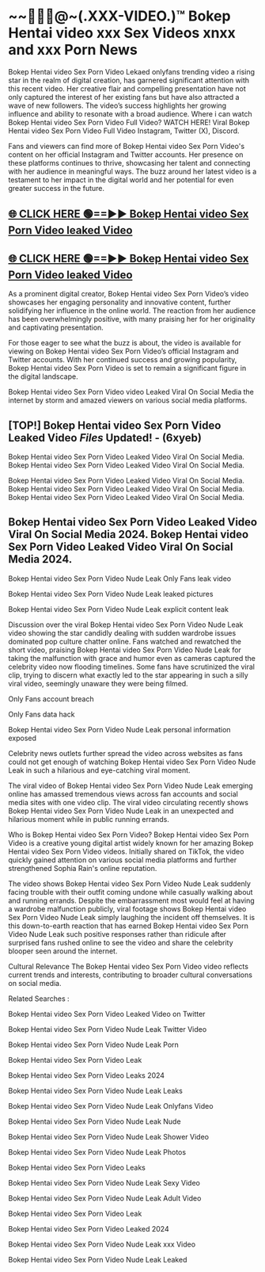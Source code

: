# ~~👙💋‍🎥️@~(.XXX-VIDEO.)™ Bokep Hentai video xxx Sex Videos xnxx and xxx Porn News<br>

Bokep Hentai video Sex Porn Video Lekaed onlyfans trending video a rising star in the realm of digital creation, has garnered significant attention with this recent video. Her creative flair and compelling presentation have not only captured the interest of her existing fans but have also attracted a wave of new followers. The video’s success highlights her growing influence and ability to resonate with a broad audience.
Where i can watch  Bokep Hentai video Sex Porn Video Full Video? WATCH HERE! Viral  Bokep Hentai video Sex Porn Video Full Video Instagram, Twitter (X), Discord.


Fans and viewers can find more of Bokep Hentai video Sex Porn Video's content on her official Instagram and Twitter accounts. Her presence on these platforms continues to thrive, showcasing her talent and connecting with her audience in meaningful ways. The buzz around her latest video is a testament to her impact in the digital world and her potential for even greater success in the future.


## [🌐 CLICK HERE 🟢==►►  Bokep Hentai video Sex Porn Video leaked Video ](https://error-example.blogspot.com/2024/09/new-indian.html&ref=git)

## [🌐 CLICK HERE 🟢==►►  Bokep Hentai video Sex Porn Video leaked Video ](https://error-example.blogspot.com/2024/09/new-indian.html&ref=git)


As a prominent digital creator,  Bokep Hentai video Sex Porn Video’s video showcases her engaging personality and innovative content, further solidifying her influence in the online world. The reaction from her audience has been overwhelmingly positive, with many praising her for her originality and captivating presentation.

For those eager to see what the buzz is about, the video is available for viewing on  Bokep Hentai video Sex Porn Video’s official Instagram and Twitter accounts. With her continued success and growing popularity,  Bokep Hentai video Sex Porn Video is set to remain a significant figure in the digital landscape.


Bokep Hentai video Sex Porn Video video Leaked Viral On Social Media the internet by storm and amazed viewers on various social media platforms.


## [TOP!]  Bokep Hentai video Sex Porn Video Leaked Video *Files* Updated! - (6xyeb) 

Bokep Hentai video Sex Porn Video Leaked Video Viral On Social Media. Bokep Hentai video Sex Porn Video Leaked Video Viral On Social Media.

Bokep Hentai video Sex Porn Video Leaked Video Viral On Social Media. Bokep Hentai video Sex Porn Video Leaked Video Viral On Social Media. Bokep Hentai video Sex Porn Video Leaked Video Viral On Social Media.


##  Bokep Hentai video Sex Porn Video Leaked Video Viral On Social Media 2024. Bokep Hentai video Sex Porn Video Leaked Video Viral On Social Media 2024.
Bokep Hentai video Sex Porn Video Nude Leak Only Fans leak video

Bokep Hentai video Sex Porn Video Nude Leak leaked pictures

Bokep Hentai video Sex Porn Video Nude Leak explicit content leak

Discussion over the viral  Bokep Hentai video Sex Porn Video Nude Leak video showing the star candidly dealing with sudden wardrobe issues dominated pop culture chatter online. Fans watched and rewatched the short video, praising  Bokep Hentai video Sex Porn Video Nude Leak for taking the malfunction with grace and humor even as cameras captured the celebrity video now flooding timelines. Some fans have scrutinized the viral clip, trying to discern what exactly led to the star appearing in such a silly viral video, seemingly unaware they were being filmed.


Only Fans account breach

Only Fans data hack

Bokep Hentai video Sex Porn Video Nude Leak personal information exposed

Celebrity news outlets further spread the video across websites as fans could not get enough of watching  Bokep Hentai video Sex Porn Video Nude Leak in such a hilarious and eye-catching viral moment.


The viral video of  Bokep Hentai video Sex Porn Video Nude Leak emerging online has amassed tremendous views across fan accounts and social media sites with one video clip. The viral video circulating recently shows  Bokep Hentai video Sex Porn Video Nude Leak in an unexpected and hilarious moment while in public running errands.


Who is  Bokep Hentai video Sex Porn Video?  Bokep Hentai video Sex Porn Video is a creative young digital artist widely known for her amazing  Bokep Hentai video Sex Porn Video videos. Initially shared on TikTok, the video quickly gained attention on various social media platforms and further strengthened Sophia Rain's online reputation.

The video shows  Bokep Hentai video Sex Porn Video Nude Leak suddenly facing trouble with their outfit coming undone while casually walking about and running errands. Despite the embarrassment most would feel at having a wardrobe malfunction publicly, viral footage shows  Bokep Hentai video Sex Porn Video Nude Leak simply laughing the incident off themselves. It is this down-to-earth reaction that has earned  Bokep Hentai video Sex Porn Video Nude Leak such positive responses rather than ridicule after surprised fans rushed online to see the video and share the celebrity blooper seen around the internet.

Cultural Relevance The  Bokep Hentai video Sex Porn Video video reflects current trends and interests, contributing to broader cultural conversations on social media.

Related Searches :

 Bokep Hentai video Sex Porn Video Leaked Video on Twitter

 Bokep Hentai video Sex Porn Video Nude Leak Twitter Video

 Bokep Hentai video Sex Porn Video Nude Leak Porn

 Bokep Hentai video Sex Porn Video Leak 

 Bokep Hentai video Sex Porn Video Leaks 2024

 Bokep Hentai video Sex Porn Video Nude Leak Leaks

 Bokep Hentai video Sex Porn Video Nude Leak Onlyfans Video

 Bokep Hentai video Sex Porn Video Nude Leak Nude

 Bokep Hentai video Sex Porn Video Nude Leak Shower Video

 Bokep Hentai video Sex Porn Video Nude Leak Photos

 Bokep Hentai video Sex Porn Video Leaks

 Bokep Hentai video Sex Porn Video Nude Leak Sexy Video

 Bokep Hentai video Sex Porn Video Nude Leak Adult Video

 Bokep Hentai video Sex Porn Video Leak

 Bokep Hentai video Sex Porn Video Leaked 2024

 Bokep Hentai video Sex Porn Video Nude Leak xxx Video

 Bokep Hentai video Sex Porn Video Nude Leak Leaked